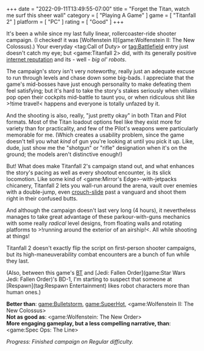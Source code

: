+++
date = "2022-09-11T13:49:55-07:00"
title = "Forget the Titan, watch me surf this sheer wall"
category = [ "Playing A Game" ]
game = [ "Titanfall 2" ]
platform = [ "PC" ]
rating = [ "Good" ]
+++

It's been a while since my last fully linear, rollercoaster-ride shooter campaign.  (I checked! it was [Wolfenstein II](game:Wolfenstein II: The New Colossus).)  Your everyday <tag:Call of Duty> or <tag:Battlefield> entry just doesn't catch my eye; but <game:Titanfall 2> did, with its generally positive <a href="https://opencritic.com/game/2834/titanfall-2">internet reputation</a> and its - well - <i>big ol' robots</i>.

The campaign's story isn't very noteworthy, really just an adequate excuse to run through levels and chase down some big-bads.  I appreciate that the game's mid-bosses have just enough personality to make defeating them feel satisfying; but it's hard to take the story's stakes seriously when villains pop open their cockpits mid-battle to taunt you, or when ridiculous shit like >!time travel!< happens and everyone is totally unfazed by it.

And the shooting is also, really, "just pretty okay" in both Titan and Pilot formats.  Most of the Titan loadout options feel like they exist more for variety than for practicality, and few of the Pilot's weapons were particularly memorable for me.  (Which creates a usability problem, since the game doesn't tell you what <i>kind</i> of gun you're looking at until you pick it up.  Like, dude, just show me the "shotgun" or "rifle" designation when it's on the ground; the models aren't distinctive enough!)

But!  What does make Titanfall 2's campaign stand out, and what enhances the story's pacing as well as every shootout encounter, is its slick locomotion.  Like some kind of <game:Mirror's Edge>-with-jetpacks chicanery, Titanfall 2 lets you wall-run around the arena, vault over enemies with a double-jump, even <a href="https://tvtropes.org/pmwiki/pmwiki.php/Main/VideoGameSliding">crouch-slide</a> past a vanguard and shoot them right in their confused butts.

And although the campaign doesn't last very long (4 hours), it nevertheless manages to take great advantage of these parkour-with-guns mechanics with some really <i>radical</i> level designs, from floating walls and rotating platforms to >!running around the exterior of an airship!<.  All while shooting at things!

Titanfall 2 doesn't exactly flip the script on first-person shooter campaigns, but its high-maneuverability combat encounters are a bunch of fun while they last.

(Also, between this game's <a href="https://titanfall.fandom.com/wiki/BT-7274">BT</a> and [Jedi: Fallen Order](game:Star Wars Jedi: Fallen Order)'s BD-1, I'm starting to suspect that someone at [Respawn](tag:Respawn Entertainment) likes robot characters more than human ones.)

<b>Better than</b>: <game:Bulletstorm>, <game:SuperHot>, <game:Wolfenstein II: The New Colossus>  
<b>Not as good as</b>: <game:Wolfenstein: The New Order>  
<b>More engaging gameplay, but a less compelling narrative, than</b>: <game:Spec Ops: The Line>

<i>Progress: Finished campaign on Regular difficulty.</i>
